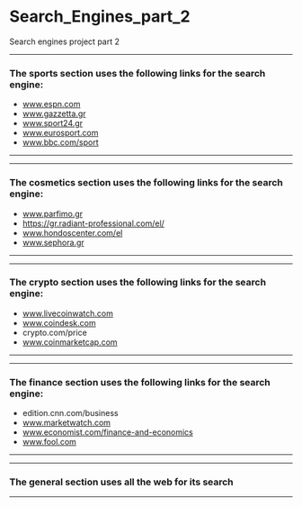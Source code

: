 # Search_Engines_part_2
Search engines project part 2

---

### __The sports section uses the following links for the search engine:__
- www.espn.com
- www.gazzetta.gr
- www.sport24.gr
- www.eurosport.com
- www.bbc.com/sport

---
---

### __The cosmetics section uses the following links for the search engine:__
- www.parfimo.gr
- https://gr.radiant-professional.com/el/
- www.hondoscenter.com/el
- www.sephora.gr

---
---

### __The crypto section uses the following links for the search engine:__
- www.livecoinwatch.com
- www.coindesk.com
- crypto.com/price
- www.coinmarketcap.com

---
---

### __The finance section uses the following links for the search engine:__
- edition.cnn.com/business
- www.marketwatch.com
- www.economist.com/finance-and-economics
- www.fool.com

---
---

### __The general section uses all the web for its search__

---
